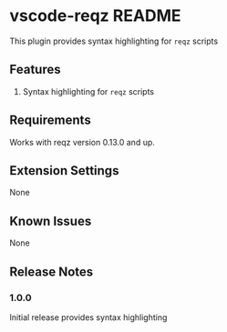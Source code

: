 # vscode-reqz README

This plugin provides syntax highlighting for `reqz` scripts 

## Features

1. Syntax highlighting for `reqz` scripts

## Requirements

Works with reqz version 0.13.0 and up.

## Extension Settings

None 

## Known Issues

None

## Release Notes

### 1.0.0

Initial release provides syntax highlighting


